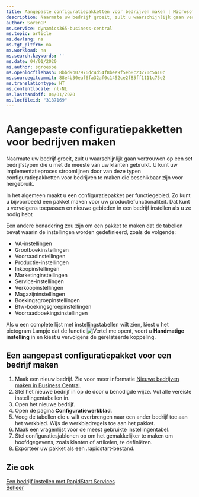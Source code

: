 ```yaml
---
title: Aangepaste configuratiepakketten voor bedrijven maken | Microsoft Docs
description: Naarmate uw bedrijf groeit, zult u waarschijnlijk gaan vertrouwen op een set bedrijfstypen die u met de meeste van uw klanten gebruikt. U kunt uw implementatieproces stroomlijnen door van deze typen configuratiepakketten voor bedrijven te maken die beschikbaar zijn voor hergebruik.
author: SorenGP
ms.service: dynamics365-business-central
ms.topic: article
ms.devlang: na
ms.tgt_pltfrm: na
ms.workload: na
ms.search.keywords: ''
ms.date: 04/01/2020
ms.author: sgroespe
ms.openlocfilehash: 8bbd9b07976dc4d54f8bee9f5eb8c23270c5a10c
ms.sourcegitcommit: 88e4b30eaf6fa32af0c1452ce2f85ff1111c75e2
ms.translationtype: HT
ms.contentlocale: nl-NL
ms.lasthandoff: 04/01/2020
ms.locfileid: "3187169"
---
```

# <a name="create-custom-company-configuration-packages"></a>Aangepaste configuratiepakketten voor bedrijven maken
Naarmate uw bedrijf groeit, zult u waarschijnlijk gaan vertrouwen op een set bedrijfstypen die u met de meeste van uw klanten gebruikt. U kunt uw implementatieproces stroomlijnen door van deze typen configuratiepakketten voor bedrijven te maken die beschikbaar zijn voor hergebruik.  

In het algemeen maakt u een configuratiepakket per functiegebied. Zo kunt u bijvoorbeeld een pakket maken voor uw productiefunctionaliteit. Dat kunt u vervolgens toepassen en nieuwe gebieden in een bedrijf instellen als u ze nodig hebt  

Een andere benadering zou zijn om een pakket te maken dat de tabellen bevat waarin de instellingen worden gedefinieerd, zoals de volgende:  

-   VA-instellingen  
-   Grootboekinstellingen  
-   Voorraadinstellingen  
-   Productie-instellingen  
-   Inkoopinstellingen  
-   Marketinginstellingen  
-   Service-instellingen  
-   Verkoopinstellingen  
-   Magazijninstellingen  
-   Boekingsgroepinstellingen  
-   Btw-boekingsgroepinstellingen  
-   Voorraadboekingsinstellingen  

Als u een complete lijst met instellingstabellen wilt zien, kiest u het pictogram Lampje dat de functie ![Vertel me opent](media/ui-search/search_small.png "Vertel me wat u wilt doen"), voert u **Handmatige instelling** in en kiest u vervolgens de gerelateerde koppeling.  

## <a name="to-create-a-custom-company-configuration-package"></a>Een aangepast configuratiepakket voor een bedrijf maken  
1.  Maak een nieuw bedrijf. Zie voor meer informatie [Nieuwe bedrijven maken in Business Central](about-new-company.md).  
3.  Stel het nieuwe bedrijf in op de door u benodigde wijze. Vul alle vereiste instellingentabellen in.  
4.  Open het nieuwe bedrijf.
5. Open de pagina **Configuratiewerkblad**.  
6.  Voeg de tabellen die u wilt overbrengen naar een ander bedrijf toe aan het werkblad. Wijs de werkbladregels toe aan het pakket.  
7.  Maak een vragenlijst voor de meest gebruikte instellingentabel.  
8.  Stel configuratiesjablonen op om het gemakkelijker te maken om hoofdgegevens, zoals klanten of artikelen, te definiëren.  
9.  Exporteer uw pakket als een .rapidstart-bestand.  

## <a name="see-also"></a>Zie ook  
[Een bedrijf instellen met RapidStart Services](admin-set-up-a-company-with-rapidstart.md)  
[Beheer](admin-setup-and-administration.md)
